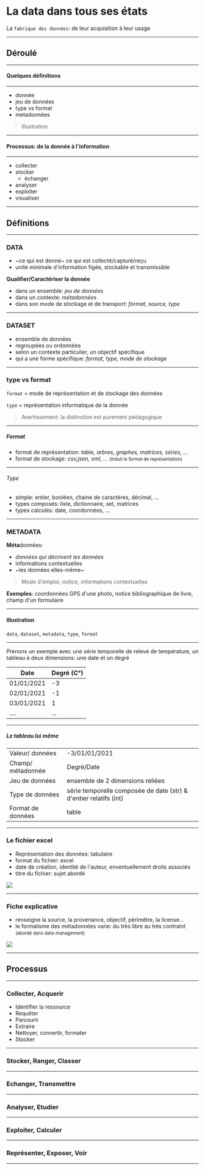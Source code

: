 # La data dans tous ses états

La `fabrique des données`: de leur acquisition à leur usage

---

## Déroulé

----

#### Quelques définitions
------
  * donnée
  * jeu de données
  * type vs format
  * metadonnées

> Illustration

----

#### Processus:  de la donnée à l'information
-----
  * collecter
  * stocker
    * échanger
  * analyser
  * exploiter
  * visualiser 
  

---


## Définitions

----

### DATA

* ~ce qui est donné~ ce qui est collecté/capturé/reçu 
* unité minimale d'information figée, stockable et transmissible 
  

**Qualifier/Caractériser la donnée**

- dans un ensemble: *jeu de données*
- dans un contexte: *métadonnées*
- dans son mode de stockage et de transport: *format, source, type*


----

### DATASET

* ensemble de données 
* regroupées ou ordonnées 
* selon un contexte particulier, un objectif spécifique
* qui a une forme spécifique: *format, type, mode de stockage* 

----

### type vs format

`format` = mode de représentation et de stockage des données 


`type` = représentation informatique de la donnée

> Avertissement: la distinction est purement pédagogique

----

##### Format
  * format de représentation: *table, arbres, graphes, matrices, séries, ...* 
  * format de stockage: *csv,json, xml, ...* <small>(induit le format de représentation)</small>
   
---- 

###### Type
   * simple: entier, booléen, chaine de caractères, décimal, ...
   * types composés: liste, dictionnaire, set, matrices
   * types calculés: date, coordonnées, ...

----

### METADATA

**Méta**données:
* *données qui décrivent les données*
* informations contextuelles
* ~les données elles-même~
  
> Mode d'emploi, notice, informations contextuelles

**Exemples**: coordonnées GPS d'une photo, notice bibliographique de livre, champ d'un formulaire

---

#### Illustration

`data`, `dataset`, `metadata`, `type`, `format`



----

Prenons un exemple avec une série temporelle de relevé de température, un tableau à deux dimensions: une date et un degré

|Date     |   Degré (C°)|
|---------|-------------|
|01/01/2021| -3         |
|02/01/2021| -1         |
|03/01/2021|  1         |
| ....     | ...        |

----
##### Le tableau lui même

|         |             |
|---------|-------------|
|Valeur/ données| -3/01/01/2021         |
|Champ/ métadonnée| Degré/Date         |
|Jeu de données|  ensemble de 2 dimensions reliées|
|Type de données| série temporelle composée de date (str) & d'entier relatifs (int)|
|Format de données| table|

----

### Le fichier excel

* Représentation des données: tabulaire 
* format du fichier: excel
* date de création, identité de l'auteur, enventuellement droits associés 
* titre du fichier: sujet abordé

![](excel_ex.png)

----

### Fiche explicative

* renseigne la source, la provenance, objectif, périmêtre, la license...
* le formalisme des métadonnées varie: du très libre au très contraint <small>(abordé dans data-management)</small>

![](metadata_ex.png)

---

## Processus

----

### Collecter, Acquerir

- Identifier la ressource 
- Requêter
- Parcourir
- Extraire
- Nettoyer, convertir, formater
- Stocker

>
----

### Stocker, Ranger, Classer


----

### Echanger, Transmettre


----

### Analyser, Etudier


----

### Exploiter, Calculer


----

### Représenter, Exposer, Voir 

----